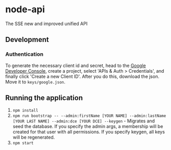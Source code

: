 # node-api

The SSE new and improved unified API

## Development

### Authentication
To generate the necessary client id and secret, head to the [Google Developer Console](https://console.developers.google.com/project), create a project, select 'APIs & Auth > Credentials', and finally click 'Create a new Client ID'.  After you do this, download the json.  Move it to `keys/google.json`.


## Running the application
1. `npm install`
2. `npm run bootstrap -- --admin:firstName [YOUR NAME] --admin:lastName [YOUR LAST NAME] --admin:dce [YOUR DCE] --keygen` - Migrates and seed the database. If you specify the admin args, a membership will be created for that user with all permissions. If you specify keygen, all keys will be regenerated.
3. `npm start`